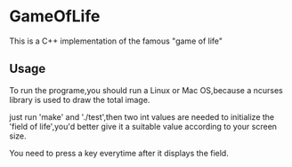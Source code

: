 # GameOfLife
This is a C++ implementation of the famous "game of life"

## Usage
To run the programe,you should run a Linux or Mac OS,because 
a ncurses library is used to draw the total image.

just run 'make' and './test',then two int values are needed
to initialize the 'field of life',you'd better give it a suitable
value according to your screen size.

You need to press a key everytime after it displays the field.
